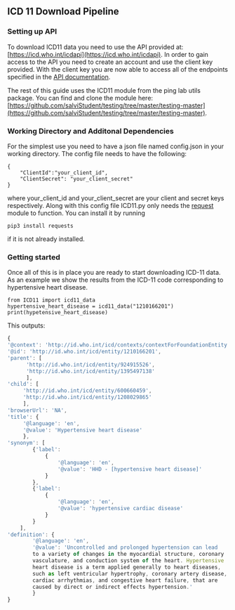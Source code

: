 ## ICD 11 Download Pipeline

### Setting up API
To download ICD11 data you need to use the API provided at: [https://icd.who.int/icdapi](https://icd.who.int/icdapi). In order to gain access to the API you
need to create an account and use the client key provided. With the client key
you are now able to access all of the endpoints specified in the
[API documentation](https://id.who.int/swagger/index.html).

The rest of this guide uses the ICD11 module from the ping lab utils package.
You can find and clone the module here: [https://github.com/salviStudent/testing/tree/master/testing-master](https://github.com/salviStudent/testing/tree/master/testing-master).

### Working Directory and Additonal Dependencies
For the simplest use you need to have a json file named config.json in your
working directory. The config file needs to have the following:
```
{
    "ClientId":"your_client_id",
    "ClientSecret": "your_client_secret"
}
```
where your_client_id and your_client_secret are your client and secret keys
respectively. Along with this config file ICD11.py only needs the [request](https://2.python-requests.org//en/master/user/advanced/#session-objects)
module to function. You can install it by running
```
pip3 install requests
```
if it is not already installed.

### Getting started
Once all of this is in place you are ready to start downloading ICD-11 data.
As an example we show the results from the ICD-11 code corresponding to
hypertensive heart disease.
```python3
from ICD11 import icd11_data
hypertensive_heart_disease = icd11_data("1210166201")
print(hypetensive_heart_disease)
```
This outputs:
```javascript
{
'@context': 'http://id.who.int/icd/contexts/contextForFoundationEntity.json',
'@id': 'http://id.who.int/icd/entity/1210166201',
'parent': [
	  'http://id.who.int/icd/entity/924915526',
	  'http://id.who.int/icd/entity/1395497138'
	  ],
'child': [
	 'http://id.who.int/icd/entity/600660459',
	 'http://id.who.int/icd/entity/1208029865'
	 ],
'browserUrl': 'NA',
'title': {
	 '@language': 'en',
	 '@value': 'Hypertensive heart disease'
	 },
'synonym': [
		{'label':
			{
				'@language': 'en',
				'@value': 'HHD - [hypertensive heart disease]'
			}
		},
		{'label':
			{
				'@language': 'en',
				'@value': 'hypertensive cardiac disease'
			}
		}
	],
'definition': {
		'@language': 'en',
		'@value': 'Uncontrolled and prolonged hypertension can lead
		to a variety of changes in the myocardial structure, coronary
		vasculature, and conduction system of the heart. Hypertensive
		heart disease is a term applied generally to heart diseases,
		such as left ventricular hypertrophy, coronary artery disease,
		cardiac arrhythmias, and congestive heart failure, that are
		caused by direct or indirect effects hypertension.'
		}
}

```